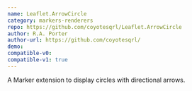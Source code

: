 ```yaml
---
name: Leaflet.ArrowCircle
category: markers-renderers
repo: https://github.com/coyotesqrl/Leaflet.ArrowCircle
author: R.A. Porter
author-url: https://github.com/coyotesqrl/
demo: 
compatible-v0:
compatible-v1: true
---
```


A Marker extension to display circles with directional arrows.
